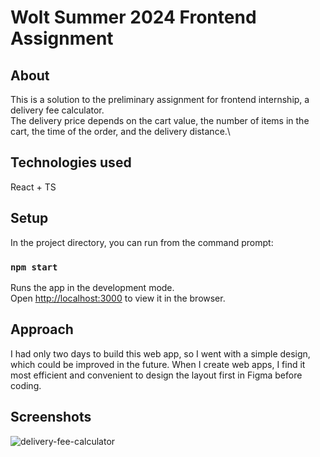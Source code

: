 # Wolt Summer 2024 Frontend Assignment

## About

This is a solution to the preliminary assignment for frontend internship, a delivery fee calculator.\
The delivery price depends on the cart value, the number of items in the cart, the time of the order, and the delivery distance.\

## Technologies used
React + TS

## Setup

In the project directory, you can run from the command prompt:

### `npm start`

Runs the app in the development mode.\
Open [http://localhost:3000](http://localhost:3000) to view it in the browser.

## Approach

I had only two days to build this web app, so I went with a simple design, which could be improved in the future. When I create web apps, I find it most efficient and convenient to design the layout first in Figma before coding.

## Screenshots
![delivery-fee-calculator](https://github.com/Tuuliayr/woltapp-summer-2024/assets/70134583/b8e32945-03af-4578-aa0f-585a9f308c31)
